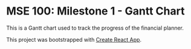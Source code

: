 # MSE 100: Milestone 1 - Gantt Chart
This is a Gantt chart used to track the progress of the financial planner.

This project was bootstrapped with [Create React App](https://github.com/facebook/create-react-app).